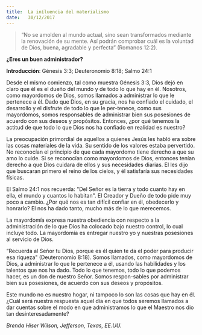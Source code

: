 ```yaml
---
title:  La iníluencia del materialismo
date:   30/12/2017
---
```


> <p></p>
> “No se amolden al mundo actual, sino sean transformados mediante la renovación de su mente. Así podrán comprobar cuál es la voluntad de Dios, buena, agradable y perfecta” (Romanos 12:2). 

**¿Eres un buen administrador?** 

**Introducción**: Génesis 3:3; Deuteronomio 8:18; Salmo 24:1 

Desde el mismo comienzo, tal como muestra Génesis 3:3, Dios dejó en claro que él es el dueño del mundo y de todo lo que hay en él. Nosotros, como mayordomos de Dios, somos llamados a administrar lo que le pertenece a él. Dado que Dios, en su gracia, nos ha confiado el cuidado, el desarrollo y el disfrute de todo lo que le per-tenece, como sus mayordomos, somos responsables de administrar bien sus posesiones de acuerdo con sus deseos y propósitos. Entonces, ¿por qué tenemos la actitud de que todo lo que Dios nos ha confiado en realidad es nuestro? 

La preocupación primordial de aquellos a quienes Jesús les habló era sobre las cosas materiales de la vida. Su sentido de los valores estaba pervertido. No reconocían el principio de que cada mayordomo tiene derecho a que su amo lo cuide. Si se reconocían como mayordomos de Dios, entonces tenían derecho a que Dios cuidara de ellos y sus necesidades diarias. El les dijo que buscaran primero el reino de los cielos, y él satisfaría sus necesidades físicas. 

El Salmo 24:1 nos recuerda: "Del Señor es la tierra y todo cuanto hay en ella, el mundo y cuantos lo habitan". El Creador y Dueño de todo pide muy poco a cambio. ¿Por qué nos es tan difícil confiar en él, obedecerlo y honrarlo? El nos ha dado tanto, mucho más de lo que merecemos. 

La mayordomía expresa nuestra obediencia con respecto a la administración de lo que Dios ha colocado bajo nuestro control, lo cual incluye todo. La mayordomía es entregar nuestro yo y nuestras posesiones al servicio de Dios. 

“Recuerda al Señor tu Dios, porque es él quien te da el poder para producir esa riqueza" (Deuteronomio 8:18). Somos llamados, como mayordomos de Dios, a administrar lo que le pertenece a él, usando las habilidades y los talentos que nos ha dado. Todo lo que tenemos, todo lo que podemos hacer, es un don de nuestro Señor. Somos respon-sables por administrar bien sus posesiones, de acuerdo con sus deseos y propósitos. 

Este mundo no es nuestro hogar, ni tampoco lo son las cosas que hay en él. ¿Cuál será nuestra respuesta aquel día en que todos seremos llamados a dar cuentas sobre el modo en que administramos lo que el Maestro nos dio tan desinteresadamente? 

_Brenda Hiser Wilson, Jefferson, Texas, EE.UU._